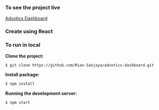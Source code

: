 ### To see  the project live

[Advotics Dashboard](https://harmonious-tiramisu-43d14e.netlify.app/)

### Create using React


### To run in local

**Clone the project:**

```bash
$ git clone https://github.com/Rian-Sanjaya/advotics-dashboard.git
```

**Install package:**

```bash
$ npm install
```
**Running the development server:**

```bash
$ npm start
```

